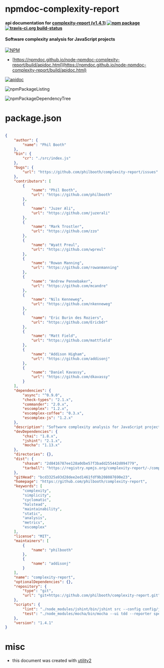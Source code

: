 # npmdoc-complexity-report

#### api documentation for  [complexity-report (v1.4.1)](https://github.com/philbooth/complexity-report)  [![npm package](https://img.shields.io/npm/v/npmdoc-complexity-report.svg?style=flat-square)](https://www.npmjs.org/package/npmdoc-complexity-report) [![travis-ci.org build-status](https://api.travis-ci.org/npmdoc/node-npmdoc-complexity-report.svg)](https://travis-ci.org/npmdoc/node-npmdoc-complexity-report)

#### Software complexity analysis for JavaScript projects

[![NPM](https://nodei.co/npm/complexity-report.png?downloads=true&downloadRank=true&stars=true)](https://www.npmjs.com/package/complexity-report)

- [https://npmdoc.github.io/node-npmdoc-complexity-report/build/apidoc.html](https://npmdoc.github.io/node-npmdoc-complexity-report/build/apidoc.html)

[![apidoc](https://npmdoc.github.io/node-npmdoc-complexity-report/build/screenCapture.buildCi.browser.%252Ftmp%252Fbuild%252Fapidoc.html.png)](https://npmdoc.github.io/node-npmdoc-complexity-report/build/apidoc.html)

![npmPackageListing](https://npmdoc.github.io/node-npmdoc-complexity-report/build/screenCapture.npmPackageListing.svg)

![npmPackageDependencyTree](https://npmdoc.github.io/node-npmdoc-complexity-report/build/screenCapture.npmPackageDependencyTree.svg)



# package.json

```json

{
    "author": {
        "name": "Phil Booth"
    },
    "bin": {
        "cr": "./src/index.js"
    },
    "bugs": {
        "url": "https://github.com/philbooth/complexity-report/issues"
    },
    "contributors": [
        {
            "name": "Phil Booth",
            "url": "https://github.com/philbooth"
        },
        {
            "name": "Juzer Ali",
            "url": "https://github.com/juzerali"
        },
        {
            "name": "Mark Trostler",
            "url": "https://github.com/zzo"
        },
        {
            "name": "Wyatt Preul",
            "url": "https://github.com/wpreul"
        },
        {
            "name": "Rowan Manning",
            "url": "https://github.com/rowanmanning"
        },
        {
            "name": "Andrew Pennebaker",
            "url": "https://github.com/mcandre"
        },
        {
            "name": "Nils Kenneweg",
            "url": "https://github.com/nkenneweg"
        },
        {
            "name": "Eric Burin des Roziers",
            "url": "https://github.com/Ericbdr"
        },
        {
            "name": "Matt Field",
            "url": "https://github.com/mattfield"
        },
        {
            "name": "Addison Higham",
            "url": "https://github.com/addisonj"
        },
        {
            "name": "Daniel Kavassy",
            "url": "https://github.com/dkavassy"
        }
    ],
    "dependencies": {
        "async": "^0.9.0",
        "check-types": "2.1.x",
        "commander": "2.0.x",
        "escomplex": "1.2.x",
        "escomplex-coffee": "0.3.x",
        "escomplex-js": "1.2.x"
    },
    "description": "Software complexity analysis for JavaScript projects",
    "devDependencies": {
        "chai": "1.8.x",
        "jshint": "2.1.x",
        "mocha": "1.13.x"
    },
    "directories": {},
    "dist": {
        "shasum": "2d8416787ee128a0dbe57f3badd255442d094779",
        "tarball": "https://registry.npmjs.org/complexity-report/-/complexity-report-1.4.1.tgz"
    },
    "gitHead": "bcd3325a93d28dee2ed1461fdf9b208087690e23",
    "homepage": "https://github.com/philbooth/complexity-report",
    "keywords": [
        "complexity",
        "simplicity",
        "cyclomatic",
        "halstead",
        "maintainability",
        "static",
        "analysis",
        "metrics",
        "escomplex"
    ],
    "license": "MIT",
    "maintainers": [
        {
            "name": "philbooth"
        },
        {
            "name": "addisonj"
        }
    ],
    "name": "complexity-report",
    "optionalDependencies": {},
    "repository": {
        "type": "git",
        "url": "git+https://github.com/philbooth/complexity-report.git"
    },
    "scripts": {
        "lint": "./node_modules/jshint/bin/jshint src --config config/jshint.json",
        "test": "./node_modules/mocha/bin/mocha --ui tdd --reporter spec --colors test"
    },
    "version": "1.4.1"
}
```



# misc
- this document was created with [utility2](https://github.com/kaizhu256/node-utility2)
